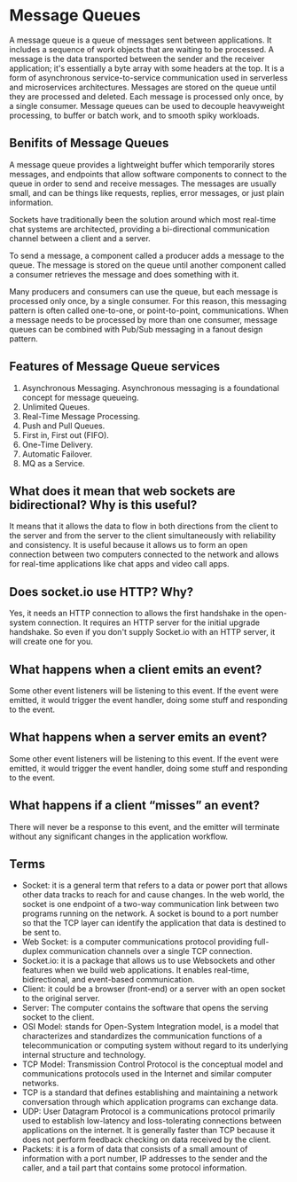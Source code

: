 # Message Queues

A message queue is a queue of messages sent between applications. It includes a sequence of work objects that are waiting to be processed. A message is the data transported between the sender and the receiver application; it's essentially a byte array with some headers at the top. It is a form of asynchronous service-to-service communication used in serverless and microservices architectures. Messages are stored on the queue until they are processed and deleted. Each message is processed only once, by a single consumer. Message queues can be used to decouple heavyweight processing, to buffer or batch work, and to smooth spiky workloads.

## Benifits of Message Queues

A message queue provides a lightweight buffer which temporarily stores messages, and endpoints that allow software components to connect to the queue in order to send and receive messages. The messages are usually small, and can be things like requests, replies, error messages, or just plain information.

Sockets have traditionally been the solution around which most real-time chat systems are architected, providing a bi-directional communication channel between a client and a server.

To send a message, a component called a producer adds a message to the queue. The message is stored on the queue until another component called a consumer retrieves the message and does something with it.

Many producers and consumers can use the queue, but each message is processed only once, by a single consumer. For this reason, this messaging pattern is often called one-to-one, or point-to-point, communications. When a message needs to be processed by more than one consumer, message queues can be combined with Pub/Sub messaging in a fanout design pattern.

## Features of Message Queue services

1. Asynchronous Messaging. Asynchronous messaging is a foundational concept for message queueing.
2. Unlimited Queues.
3. Real-Time Message Processing.
4. Push and Pull Queues.
5. First in, First out (FIFO).
6. One-Time Delivery.
7. Automatic Failover.
8. MQ as a Service.

## What does it mean that web sockets are bidirectional? Why is this useful?

It means that it allows the data to flow in both directions from the client to the server and from the server to the client simultaneously with reliability and consistency. It is useful because it allows us to form an open connection between two computers connected to the network and allows for real-time applications like chat apps and video call apps.

## Does socket.io use HTTP? Why?

Yes, it needs an HTTP connection to allows the first handshake in the open-system connection. It requires an HTTP server for the initial upgrade handshake. So even if you don't supply Socket.io with an HTTP server, it will create one for you.

## What happens when a client emits an event?

Some other event listeners will be listening to this event. If the event were emitted, it would trigger the event handler, doing some stuff and responding to the event.

## What happens when a server emits an event?

Some other event listeners will be listening to this event. If the event were emitted, it would trigger the event handler, doing some stuff and responding to the event.

## What happens if a client “misses” an event?

There will never be a response to this event, and the emitter will terminate without any significant changes in the application workflow.

## Terms

* Socket: it is a general term that refers to a data or power port that allows other data tracks to reach for and cause changes. In the web world, the socket is one endpoint of a two-way communication link between two programs running on the network. A socket is bound to a port number so that the TCP layer can identify the application that data is destined to be sent to.
* Web Socket: is a computer communications protocol providing full-duplex communication channels over a single TCP connection.
* Socket.io: it is a package that allows us to use Websockets and other features when we build web applications. It enables real-time, bidirectional, and event-based communication.
* Client: it could be a browser (front-end) or a server with an open socket to the original server.
* Server: The computer contains the software that opens the serving socket to the client.
* OSI Model: stands for Open-System Integration model, is a model that characterizes and standardizes the communication functions of a telecommunication or computing system without regard to its underlying internal structure and technology.
* TCP Model: Transmission Control Protocol is the conceptual model and communications protocols used in the Internet and similar computer networks.
* TCP is a standard that defines establishing and maintaining a network conversation through which application programs can exchange data.
* UDP: User Datagram Protocol is a communications protocol primarily used to establish low-latency and loss-tolerating connections between applications on the internet. It is generally faster than TCP because it does not perform feedback checking on data received by the client.
* Packets: it is a form of data that consists of a small amount of information with a port number, IP addresses to the sender and the caller, and a tail part that contains some protocol information.
